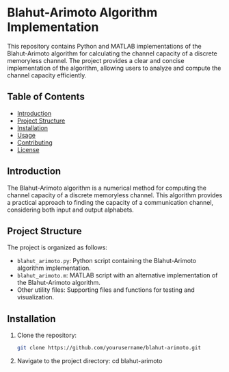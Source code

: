 # Blahut-Arimoto Algorithm Implementation

This repository contains Python and MATLAB implementations of the Blahut-Arimoto algorithm for calculating the channel capacity of a discrete memoryless channel. The project provides a clear and concise implementation of the algorithm, allowing users to analyze and compute the channel capacity efficiently.

## Table of Contents

- [Introduction](#introduction)
- [Project Structure](#project-structure)
- [Installation](#installation)
- [Usage](#usage)
- [Contributing](#contributing)
- [License](#license)

## Introduction

The Blahut-Arimoto algorithm is a numerical method for computing the channel capacity of a discrete memoryless channel. This algorithm provides a practical approach to finding the capacity of a communication channel, considering both input and output alphabets.

## Project Structure

The project is organized as follows:

- `blahut_arimoto.py`: Python script containing the Blahut-Arimoto algorithm implementation.
- `blahut_arimoto.m`: MATLAB script with an alternative implementation of the Blahut-Arimoto algorithm.
- Other utility files: Supporting files and functions for testing and visualization.

## Installation

1. Clone the repository:

   ```bash
   git clone https://github.com/yourusername/blahut-arimoto.git
2. Navigate to the project directory:
   cd blahut-arimoto
